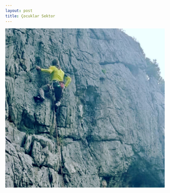 ```yaml
---
layout: post
title: Çocuklar Sektor
---
```

![](/img/uploads/8B22D25B-C707-4C13-BB86-A81200FE00AB.jpg)
